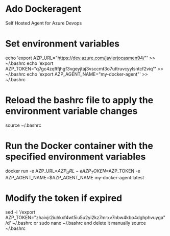 # Ado Dockeragent

Self Hosted Agent for Azure Devops

# Set environment variables
echo 'export AZP_URL="https://dev.azure.com/javierjocasmen94/"' >> ~/.bashrc
echo 'export AZP_TOKEN="q7gc4zqftfjhgf3vgeyjtaj3vsccmt3o7uttruvcyylsntcf2viq"' >> ~/.bashrc
echo 'export AZP_AGENT_NAME="my-docker-agent"' >> ~/.bashrc

# Reload the bashrc file to apply the environment variable changes
source ~/.bashrc

# Run the Docker container with the specified environment variables
docker run -e AZP_URL=$AZP_URL -e AZP_TOKEN=$AZP_TOKEN -e AZP_AGENT_NAME=$AZP_AGENT_NAME my-docker-agent:latest

# Modify the token if expired
sed -i '/export AZP_TOKEN="zhaivjr2iuhkxf4wt5iu5u2yi2kz7mrxv7nbw4kbo4dghphvuyga"/d' ~/.bashrc or  sudo nano ~/.bashrc and delete it manually
source ~/.bashrc

